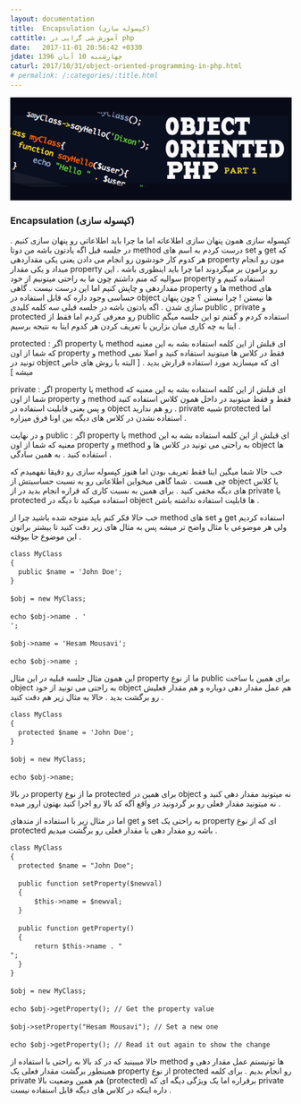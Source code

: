 ```yaml
---
layout: documentation
title:  Encapsulation (کپسوله سازی)
cattitle: آموزش شی گرایی در php
date:   2017-11-01 20:56:42 +0330
jdate: چهارشنبه 10 آبان 1396
caturl: 2017/10/31/object-oriented-programming-in-php.html
# permalink: /:categories/:title.html
---
```

<div align="center">
<img src="/images/original/php-oop-course.png" alt="{{page.title}}" />
</div>
<h3>Encapsulation (کپسوله سازی)</h3>
<p>
کپسوله سازی همون پنهان سازی اطلاعاته اما ما چرا باید اطلاعاتی رو پنهان سازی کنیم . در جلسه قبل اگه یادتون باشه من دوتا method درست کردم به اسم های set و get که هر کدوم کار خودشون رو انجام می دادن یعنی یکی مقداردهی property مون رو انجام میداد و یکی مقدار property رو برامون بر میگردوند اما چرا باید اینطوری باشه . این سوالیه که منم داشتم چون ما به راحتی میتونیم از خود property استفاده کنیم و مقداردهی و چاپش کنیم اما این درست نیست . گاهی property ها و method های حساسی وجود داره که قابل استفاده در object ها نیستن ! چرا نیستن ؟ چون پنهان سازی شدن . اگه یادتون باشه در جلسه قبلی سه کلمه کلیدی public , private و protected رو معرفی کردم اما فقط از public استفاده کردم و گفتم تو این جلسه میگم اینا به چه کاری میان بزارین با تعریف کردن هر کدوم اینا به نتیجه برسیم .
</p>

<p>
protected  : اگر property یا method ای قبلش از این کلمه استفاده بشه به این معنیه که شما از اون property و method  فقط در کلاس ها میتونید استفاده کنید و اصلا نمی تونید در object ای که میسازید مورد استفاده قرارش بدید . [ البته با روش های خاص میشه ]
</p>

<p>
private : اگر property یا method ای قبلش از این کلمه استفاده بشه به این معنیه که شما از اون property و method فقط و فقط میتونید در داخل همون کلاس استفاده کنید و پس یعنی قابلیت استفاده در object رو هم ندارید . private شبیه protected  اما استفاده نشدن در کلاس های دیگه بین اونا فرق میزاره .
</p>

<p>
و در نهایت public : اگر property یا method ای قبلش از این کلمه استفاده بشه به این معنیه که شما از اون property و method به راحتی می تونید در کلاس ها و object ها استفاده کنید . به همین سادگی .
</p>

<p>
خب حالا شما میگین اینا فقط تعریف بودن اما هنوز کپسوله سازی رو دقیقا نفهمیدم که چی هست . شما گاهی میخواین اطلاعاتی رو به نسبت حساسیتش از object یا کلاس های دیگه مخفی کنید . برای همین به نسبت کاری که قراره انجام بدید در از private یا protected استفاده میکنید تا دیگه در object ها قابلیت استفاده نداشته باشن .
</p>

<p>
خب حالا فکر کنم باید متوجه شده باشید چرا از method های set و get استفاده کردیم ولی هر موضوعی با مثال واضح تر میشه پس به مثال های زیر دقت کنید تا بیشتر براتون این موضوع جا بیوفته .
</p>

<pre><code class="language-php  line-numbers">class MyClass
{
  public $name = 'John Doe';
}

$obj = new MyClass;

echo $obj->name . '</br >';

$obj->name = 'Hesam Mousavi';

echo $obj->name ;
</code></pre>

<p>
این همون مثال جلسه قبلیه در این مثال property ما از نوع public برای همین با ساخت object به راحتی می تونید از خود object هم عمل مقدار دهی دوباره و هم مقدار فعلیش رو برگشت بدید . حالا به مثال زیر هم دقت کنید .
</p>


<pre><code class="language-php  line-numbers">class MyClass
{
  protected $name = 'John Doe';
}

$obj = new MyClass;

echo $obj->name;
</code></pre>

<p>
در بالا property ما از نوع protected برای همین در object نه میتونید مقدار دهی کنید و نه میتونید مقدار فعلی رو بر گردونید در واقع اگه کد بالا رو اجرا کنید بهتون ارور میده .
</p>
<p>
اما در مثال زیر با استفاده از متدهای get و set به راحتی یک property ای که از نوع protected باشه رو مقدار دهی یا مقدار فعلی رو برگشت میدیم .
</p>

<pre><code class="language-php  line-numbers">class MyClass
{
  protected $name = "John Doe";

  public function setProperty($newval)
  {
      $this->name = $newval;
  }

  public function getProperty()
  {
      return $this->name . "<br />";
  }
}

$obj = new MyClass;

echo $obj->getProperty(); // Get the property value

$obj->setProperty("Hesam Mousavi"); // Set a new one

echo $obj->getProperty(); // Read it out again to show the change
</code></pre>

<p>
حالا میبینید که در کد بالا به راحتی با استفاده از method ها تونیستم عمل مقدار دهی و همینطور برگشت مقدار فعلی یک property از نوع protected رو انجام بدیم . برای کلمه private هم همین وضعیت بالا (protected) برقراره اما یک ویژگی دیگه ای که private داره اینکه در کلاس های دیگه قابل استفاده نیست .
</p>